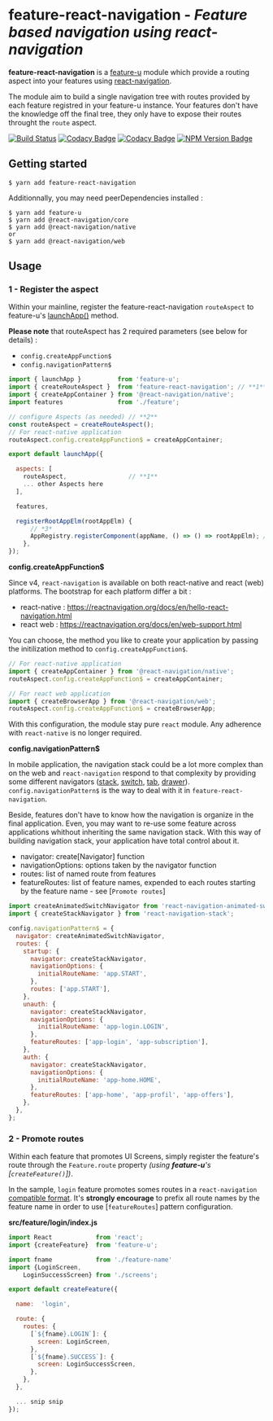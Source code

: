 # feature-react-navigation - _Feature based navigation using react-navigation_

**feature-react-navigation** is a [feature-u](https://feature-u.js.org/) module which provide a routing aspect into your features using [react-navigation](https://reactnavigation.org/).

The module aim to build a single navigation tree with routes provided by each feature registred in your feature-u instance. Your features don't have the knowledge off the final tree, they only have to expose their routes throught the `route` aspect.

[![Build Status](https://travis-ci.org/sylvainlg/feature-react-navigation.svg?branch=master)](https://travis-ci.com/sylvainlg/feature-react-navigation)
[![Codacy Badge](https://api.codacy.com/project/badge/Grade/508c8d7d913a4c3ca61b7428dea59bdb)](https://www.codacy.com/manual/sylvainlg/feature-react-navigation?utm_source=github.com&utm_medium=referral&utm_content=sylvainlg/feature-react-navigation&utm_campaign=Badge_Grade)
[![Codacy Badge](https://api.codacy.com/project/badge/Coverage/508c8d7d913a4c3ca61b7428dea59bdb)](https://www.codacy.com/manual/sylvainlg/feature-react-navigation?utm_source=github.com&utm_medium=referral&utm_content=sylvainlg/feature-react-navigation&utm_campaign=Badge_Coverage)
[![NPM Version Badge](https://img.shields.io/npm/v/feature-react-navigation.svg)](https://www.npmjs.com/package/feature-react-navigation)

## Getting started

`$ yarn add feature-react-navigation`

Additionnally, you may need peerDependencies installed :

```
$ yarn add feature-u
$ yarn add @react-navigation/core
$ yarn add @react-navigation/native
or
$ yarn add @react-navigation/web
```

## Usage

### 1 - Register the aspect

Within your mainline, register the feature-react-navigation `routeAspect` to feature-u's [launchApp()](https://feature-u.js.org/cur/api.html#launchApp) method.

**Please note** that routeAspect has 2 required parameters (see below for details) :

- `config.createAppFunction$`
- `config.navigationPattern$`

```js
import { launchApp }          from 'feature-u';
import { createRouteAspect }  from 'feature-react-navigation'; // **1**
import { createAppContainer } from '@react-navigation/native';
import features               from './feature';

// configure Aspects (as needed) // **2**
const routeAspect = createRouteAspect();
// For react-native application
routeAspect.config.createAppFunction$ = createAppContainer;

export default launchApp({

  aspects: [
    routeAspect,                 // **1**
    ... other Aspects here
  ],

  features,

  registerRootAppElm(rootAppElm) {
      // *3*
      AppRegistry.registerComponent(appName, () => () => rootAppElm); // convert rootAppElm to a React Component
    },
});
```

**config.createAppFunction\$**

Since v4, `react-navigation` is available on both react-native and react (web) platforms. The bootstrap for each platform differ a bit :

- react-native : https://reactnavigation.org/docs/en/hello-react-navigation.html
- react web : https://reactnavigation.org/docs/en/web-support.html

You can choose, the method you like to create your application by passing the initilization method to `config.createAppFunction$`.

```js
// For react-native application
import { createAppContainer } from '@react-navigation/native';
routeAspect.config.createAppFunction$ = createAppContainer;

// For react web application
import { createBrowserApp } from '@react-navigation/web';
routeAspect.config.createAppFunction$ = createBrowserApp;
```

With this configuration, the module stay pure `react` module. Any adherence with `react-native` is no longer required.

**config.navigationPattern\$**

In mobile application, the navigation stack could be a lot more complex than on the web and `react-navigation` respond to that complexity by providing some different navigators ([stack](https://reactnavigation.org/docs/en/stack-navigator.html), [switch](https://reactnavigation.org/docs/en/switch-navigator.html), [tab](https://reactnavigation.org/docs/en/bottom-tab-navigator.html), [drawer](https://reactnavigation.org/docs/en/drawer-navigator.html)). `config.navigationPattern$` is the way to deal with it in `feature-react-navigation`.

Beside, features don't have to know how the navigation is organize in the final application. Even, you may want to re-use some feature across applications whithout inheriting the same navigation stack. With this way of building navigation stack, your application have total control about it.

- navigator: create[Navigator] function
- navigationOptions: options taken by the navigator function
- routes: list of named route from features
- featureRoutes: list of feature names, expended to each routes starting by the feature name - see [`Promote routes`]

```js
import createAnimatedSwitchNavigator from 'react-navigation-animated-switch';
import { createStackNavigator } from 'react-navigation-stack';

config.navigationPattern$ = {
  navigator: createAnimatedSwitchNavigator,
  routes: {
    startup: {
      navigator: createStackNavigator,
      navigationOptions: {
        initialRouteName: 'app.START',
      },
      routes: ['app.START'],
    },
    unauth: {
      navigator: createStackNavigator,
      navigationOptions: {
        initialRouteName: 'app-login.LOGIN',
      },
      featureRoutes: ['app-login', 'app-subscription'],
    },
    auth: {
      navigator: createStackNavigator,
      navigationOptions: {
        initialRouteName: 'app-home.HOME',
      },
      featureRoutes: ['app-home', 'app-profil', 'app-offers'],
    },
  },
};
```

### 2 - Promote routes

Within each feature that promotes UI Screens, simply register the feature's route through the `Feature.route` property _(using **feature-u**'s [`createFeature()`])_.

In the sample, `login` feature promotes somes routes in a `react-navigation` [compatible format](https://reactnavigation.org/docs/en/hello-react-navigation.html). It's **strongly encourage** to prefix all route names by the feature name in order to use [`featureRoutes`] pattern configuration.

**src/feature/login/index.js**

```js
import React            from 'react';
import {createFeature}  from 'feature-u';

import fname            from './feature-name'
import {LoginScreen,
    LoginSuccessScreen} from './screens';

export default createFeature({

  name:  'login',

  route: {
    routes: {
      [`${fname}.LOGIN`]: {
        screen: LoginScreen,
      },
      [`${fname}.SUCCESS`]: {
        screen: LoginSuccessScreen,
      },
    },
  },

  ... snip snip
});
```

